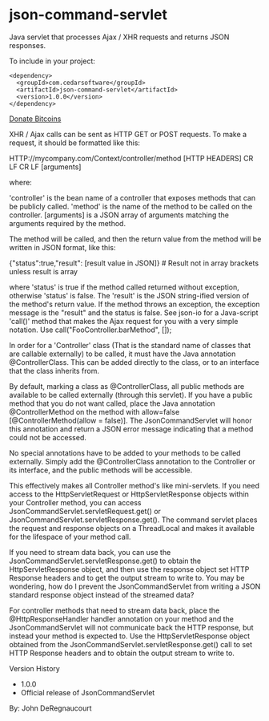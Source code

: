json-command-servlet
====================
Java servlet that processes Ajax / XHR requests and returns JSON responses.

To include in your project:
```
<dependency>
  <groupId>com.cedarsoftware</groupId>
  <artifactId>json-command-servlet</artifactId>
  <version>1.0.0</version>
</dependency>
```
<a class="coinbase-button" data-code="085e7852d6f8c97474d5a8d74307a49f" data-button-style="custom_large" data-custom="json-command-servlet" href="https://coinbase.com/checkouts/085e7852d6f8c97474d5a8d74307a49f">Donate Bitcoins</a><script src="https://coinbase.com/assets/button.js" type="text/javascript"></script>

XHR / Ajax calls can be sent as HTTP GET or POST requests.  To make a request, it should be formatted like this:

HTTP://mycompany.com/Context/controller/method
[HTTP HEADERS]
CR LF CR LF
[arguments]

where:

'controller' is the bean name of a controller that exposes methods that can be publicly called.
'method' is the name of the method to be called on the controller.
[arguments] is a JSON array of arguments matching the arguments required by the method.

The method will be called, and then the return value from the method will be written in JSON format, like this:

{"status":true,"result": [result value in JSON]}   # Result not in array brackets unless result is array

where 'status' is true if the method called returned without exception, otherwise 'status' is false.  The 'result'
is the JSON string-ified version of the method's return value.  If the method throws an exception, the exception
message is the "result" and the status is false.  See json-io for a Java-script 'call()' method that makes
the Ajax request for you with a very simple notation.  Use call("FooController.barMethod", []);

In order for a 'Controller' class (That is the standard name of classes that are callable externally) to be called,
it must have the Java annotation @ControllerClass.  This can be added directly to the class, or to an interface
that the class inherits from.

By default, marking a class as @ControllerClass, all public methods are available to be called externally (through
this servlet).  If you have a public method that you do not want called, place the Java annotation @ControllerMethod
on the method with allow=false [@ControllerMethod(allow = false)].  The JsonCommandServlet will honor this annotation
and return a JSON error message indicating that a method could not be accessed.

No special annotations have to be added to your methods to be called externally.  Simply add the @ControllerClass
annotation to the Controller or its interface, and the public methods will be accessible.

This effectively makes all Controller method's like mini-servlets. If you need access to the HttpServletRequest or
HttpServletResponse objects within your Controller method, you can access JsonCommandServlet.servletRequest.get() or
JsonCommandServlet.servletResponse.get().  The command servlet places the request and response objects on a ThreadLocal
and makes it available for the lifespace of your method call.

If you need to stream data back, you can use the JsonCommandServlet.servletResponse.get() to obtain the HttpServletResponse
object, and then use the response object set HTTP Response headers and to get the output stream to write to.  You may be
wondering, how do I prevent the JsonCommandServlet from writing a JSON standard response object instead
of the streamed data?

For controller methods that need to stream data back, place the @HttpResponseHandler handler annotation on your method
and the JsonCommandServlet will not communicate back the HTTP response, but instead your method is expected to.  Use
the HttpServletResponse object obtained from the JsonCommandServlet.servletResponse.get() call to set HTTP Response
headers and to obtain the output stream to write to.

Version History
* 1.0.0
 * Official release of JsonCommandServlet

By: John DeRegnaucourt
